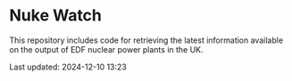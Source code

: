 # Nuke Watch

This repository includes code for retrieving the latest information available on the output of EDF nuclear power plants in the UK.

Last updated: 2024-12-10 13:23